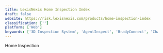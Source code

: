```yaml
---
title: LexisNexis Home Inspection Index
draft: false 
website: https://risk.lexisnexis.com/products/home-inspection-index
classification: ['']
platform: ['Web']
keywords: ['3D Inspection System', 'AgentInspect', 'BradyConnect', 'Chapps', 'Cloud Inspections', 'Data2Base', 'Express Report', 'Happy Inspector', 'HomeGauge', 'Inspection Manager', 'MoreApp', 'MoreApp Forms', 'OnSource Property Inspections', 'Property Inspect', 'ReportHost', 'SnapInspect', 'Spectora', 'iSurvey Inspector', 'zInspector']
---
```

Home Inspection